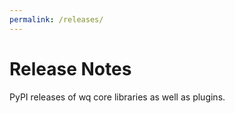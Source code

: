 ```yaml
---
permalink: /releases/
---
```


# Release Notes

PyPI releases of wq core libraries as well as plugins.
